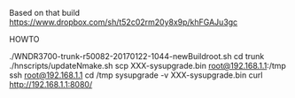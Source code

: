 Based on that build
https://www.dropbox.com/sh/t52c02rm20y8x9p/khFGAJu3gc

HOWTO

./WNDR3700-trunk-r50082-20170122-1044-newBuildroot.sh
cd trunk
./hnscripts/updateNmake.sh
scp XXX-sysupgrade.bin root@192.168.1.1:/tmp
ssh root@192.168.1.1
cd /tmp
sysupgrade -v XXX-sysupgrade.bin
curl http://192.168.1.1:8080/

